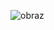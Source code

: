 ![obraz](https://user-images.githubusercontent.com/77291884/165366547-2d6b9231-3a8c-4d43-9851-af87073712fd.png)
